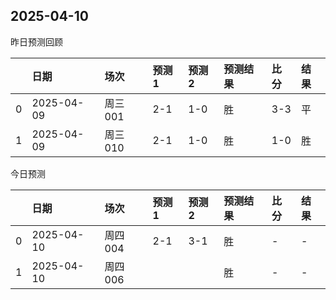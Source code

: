 

 ## 2025-04-10

昨日预测回顾

|    | 日期         | 场次    | 预测1   | 预测2   | 预测结果   | 比分   | 结果   |
|---:|:-----------|:------|:------|:------|:-------|:-----|:-----|
|  0 | 2025-04-09 | 周三001 | 2-1   | 1-0   | 胜      | 3-3  | 平    |
|  1 | 2025-04-09 | 周三010 | 2-1   | 1-0   | 胜      | 1-0  | 胜    |

今日预测

|    | 日期         | 场次    | 预测1   | 预测2   | 预测结果   | 比分   | 结果   |
|---:|:-----------|:------|:------|:------|:-------|:-----|:-----|
|  0 | 2025-04-10 | 周四004 | 2-1   | 3-1   | 胜      | -    | -    |
|  1 | 2025-04-10 | 周四006 |       |       | 胜      | -    | -    |